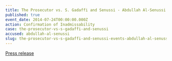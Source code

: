 ```yaml
---
title: The Prosecutor vs. S. Gadaffi and Senussi - Abdullah Al-Senussi - Confirmation of Inadmissability
published: true
event_date: 2014-07-24T00:00:00.000Z
action: Confirmation of Inadmissability
case: the-prosecutor-vs-s-gadaffi-and-senussi
accused: abdullah-al-senussi
slug: the-prosecutor-vs-s-gadaffi-and-senussi-events-abdullah-al-senussi-confirmation-of-inadmissability
---
```



[Press release](https://www.icc-cpi.int/en_menus/icc/press%20and%20media/press%20releases/Pages/pr1034.aspx)